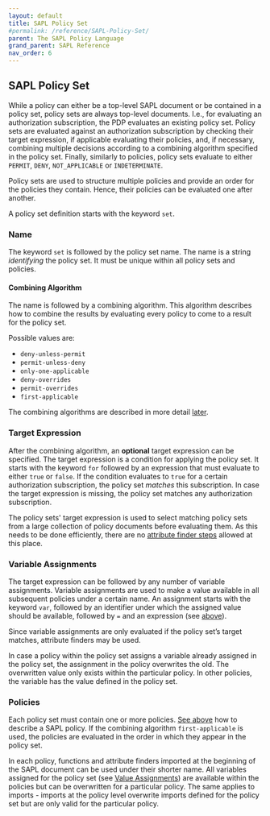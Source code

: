 ```yaml
---
layout: default
title: SAPL Policy Set
#permalink: /reference/SAPL-Policy-Set/
parent: The SAPL Policy Language
grand_parent: SAPL Reference
nav_order: 6
---
```


## SAPL Policy Set

While a policy can either be a top-level SAPL document or be contained in a policy set, policy sets are always top-level documents. I.e., for evaluating an authorization subscription, the PDP evaluates an existing policy set. Policy sets are evaluated against an authorization subscription by checking their target expression, if applicable evaluating their policies, and, if necessary, combining multiple decisions according to a combining algorithm specified in the policy set. Finally, similarly to policies, policy sets evaluate to either `PERMIT`, `DENY`, `NOT_APPLICABLE` or `INDETERMINATE`.

Policy sets are used to structure multiple policies and provide an order for the policies they contain. Hence, their policies can be evaluated one after another.

A policy set definition starts with the keyword `set`.

### Name

The keyword `set` is followed by the policy set name. The name is a string *identifying* the policy set. It must be unique within all policy sets and policies.

#### Combining Algorithm

The name is followed by a combining algorithm. This algorithm describes how to combine the results by evaluating every policy to come to a result for the policy set.

Possible values are:

- `deny-unless-permit`
- `permit-unless-deny`
- `only-one-applicable`
- `deny-overrides`
- `permit-overrides`
- `first-applicable`

The combining algorithms are described in more detail [later](#combining-algorithms).

### Target Expression

After the combining algorithm, an **optional** target expression can be specified. The target expression is a condition for applying the policy set. It starts with the keyword `for` followed by an expression that must evaluate to either `true` or `false`. If the condition evaluates to `true` for a certain authorization subscription, the policy set *matches* this subscription. In case the target expression is missing, the policy set matches any authorization subscription.

The policy sets' target expression is used to select matching policy sets from a large collection of policy documents before evaluating them. As this needs to be done efficiently, there are no [attribute finder steps](#attribute-finders) allowed at this place.

### Variable Assignments

The target expression can be followed by any number of variable assignments. Variable assignments are used to make a value available in all subsequent policies under a certain name. An assignment starts with the keyword `var`, followed by an identifier under which the assigned value should be available, followed by `=` and an expression (see [above](#value-assignment)).

Since variable assignments are only evaluated if the policy set’s target matches, attribute finders may be used.

In case a policy within the policy set assigns a variable already assigned in the policy set, the assignment in the policy overwrites the old. The overwritten value only exists within the particular policy. In other policies, the variable has the value defined in the policy set.

### Policies

Each policy set must contain one or more policies. [See above](#policy) how to describe a SAPL policy. If the combining algorithm `first-applicable` is used, the policies are evaluated in the order in which they appear in the policy set.

In each policy, functions and attribute finders imported at the beginning of the SAPL document can be used under their shorter name. All variables assigned for the policy set (see [Value Assignments](#policy-set-value-assignments)) are available within the policies but can be overwritten for a particular policy. The same applies to imports - imports at the policy level overwrite imports defined for the policy set but are only valid for the particular policy.
